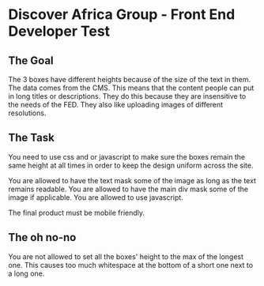 # Discover Africa Group - Front End Developer Test
## The Goal
The 3 boxes have different heights because of the size of the text in them. The data comes from the CMS. This means that the content people can put in long titles or descriptions. They do this because they are insensitive to the needs of the FED. They also like uploading images of different resolutions. 

## The Task
You need to use css and or javascript to make sure the boxes remain the same height at all times in order to keep the design uniform across the site. 

You are allowed to have the text mask some of the image as long as the text remains readable. 
You are allowed to have the main div mask some of the image if applicable. 
You are allowed to use javascript.

The final product must be mobile friendly.

## The oh no-no
You are not allowed to set all the boxes' height to the max of the longest one. This causes too much whitespace at the bottom of a short one next to a long one.

